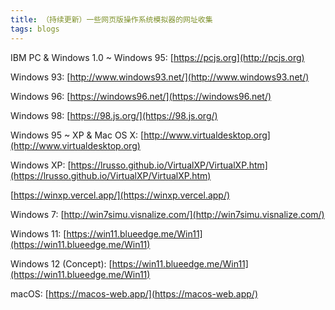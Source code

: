 ```yaml
---
title: （持续更新）一些网页版操作系统模拟器的网址收集
tags: blogs
---
```


IBM PC & Windows 1.0 ~ Windows 95: [https://pcjs.org](http://pcjs.org)

Windows 93: [http://www.windows93.net/](http://www.windows93.net/)

Windows 96: [https://windows96.net/](https://windows96.net/)

Windows 98: [https://98.js.org/](https://98.js.org/)

Windows 95 ~ XP & Mac OS X: [http://www.virtualdesktop.org](http://www.virtualdesktop.org)

Windows XP: [https://lrusso.github.io/VirtualXP/VirtualXP.htm](https://lrusso.github.io/VirtualXP/VirtualXP.htm)

[https://winxp.vercel.app/](https://winxp.vercel.app/)

Windows 7: [http://win7simu.visnalize.com/](http://win7simu.visnalize.com/)

Windows 11: [https://win11.blueedge.me/Win11](https://win11.blueedge.me/Win11)

Windows 12 (Concept): [https://win11.blueedge.me/Win11](https://win11.blueedge.me/Win11)

macOS: [https://macos-web.app/](https://macos-web.app/)


